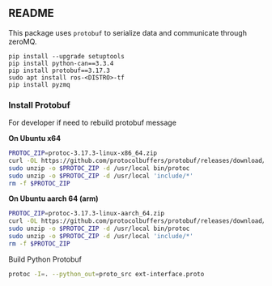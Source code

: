 README
---
This package uses `protobuf` to serialize data and communicate through zeroMQ.
```
pip install --upgrade setuptools
pip install python-can==3.3.4
pip install protobuf==3.17.3
sudo apt install ros-<DISTRO>-tf
pip install pyzmq
```

### Install Protobuf
For developer if need to rebuild protobuf message

__On Ubuntu x64__
```bash
PROTOC_ZIP=protoc-3.17.3-linux-x86_64.zip
curl -OL https://github.com/protocolbuffers/protobuf/releases/download/v3.17.3/$PROTOC_ZIP
sudo unzip -o $PROTOC_ZIP -d /usr/local bin/protoc
sudo unzip -o $PROTOC_ZIP -d /usr/local 'include/*'
rm -f $PROTOC_ZIP
```
__On Ubuntu aarch 64 (arm)__
```bash
PROTOC_ZIP=protoc-3.17.3-linux-aarch_64.zip
curl -OL https://github.com/protocolbuffers/protobuf/releases/download/v3.17.3/$PROTOC_ZIP
sudo unzip -o $PROTOC_ZIP -d /usr/local bin/protoc
sudo unzip -o $PROTOC_ZIP -d /usr/local 'include/*'
rm -f $PROTOC_ZIP
```

Build Python Protobuf

```bash
protoc -I=. --python_out=proto_src ext-interface.proto
```